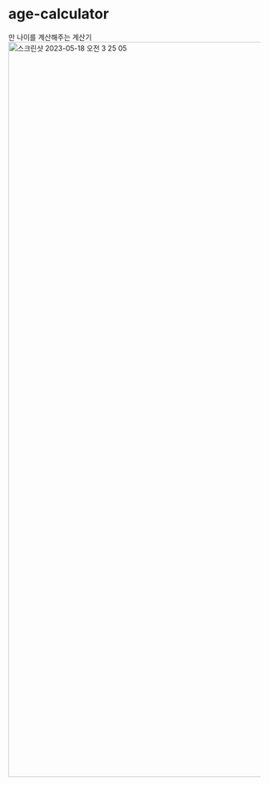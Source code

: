 # age-calculator
만 나이를 계산해주는 계산기
<img width="1467" alt="스크린샷 2023-05-18 오전 3 25 05" src="https://github.com/hxxzxx/age-calculator/assets/89375462/d34d030e-370f-4047-9535-cabec9a78c66">
